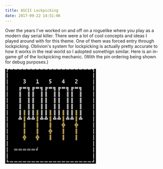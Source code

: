 ```yaml
---
title: ASCII Lockpicking
date: 2017-09-22 14:51:06
---
```

Over the years I've worked on and off on a roguelike where you play as a modern day serial killer. There were a lot of cool concepts and ideas I played around with for this theme. One of them was forced entry through lockpicking. Oblivion's system for lockpicking is actually pretty accurate to how it works in the real world so I adopted somethign similar. Here is an in-game gif of the lockpicking mechanic.
(With the pin ordering being shown for debug purposes.)

![lockpick](/images/lockpick.gif)
